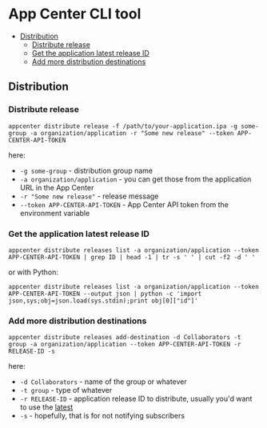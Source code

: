 # App Center CLI tool

- [Distribution](#distribution)
  - [Distribute release](#distribute-release)
  - [Get the application latest release ID](#get-the-application-latest-release-id)
  - [Add more distribution destinations](#add-more-distribution-destinations)

## Distribution

### Distribute release

```
appcenter distribute release -f /path/to/your-application.ipa -g some-group -a organization/application -r "Some new release" --token APP-CENTER-API-TOKEN
```

here:

- `-g some-group` - distribution group name
- `-a organization/application` - you can get those from the application URL in the App Center
- `-r "Some new release"` - release message
- `--token APP-CENTER-API-TOKEN` - App Center API token from the environment variable

### Get the application latest release ID

```
appcenter distribute releases list -a organization/application --token APP-CENTER-API-TOKEN | grep ID | head -1 | tr -s ' ' | cut -f2 -d ' '
```

or with Python:

```
appcenter distribute releases list -a organization/application --token APP-CENTER-API-TOKEN --output json | python -c 'import json,sys;obj=json.load(sys.stdin);print obj[0]["id"]'
```

### Add more distribution destinations

```
appcenter distribute releases add-destination -d Collaborators -t group -a organization/application --token APP-CENTER-API-TOKEN -r RELEASE-ID -s
```

here:

- `-d Collaborators` - name of the group or whatever
- `-t group` - type of whatever
- `-r RELEASE-ID` - application release ID to distribute, usually you'd want to use the [latest](#get-the-application-latest-release-id)
- `-s` - hopefully, that is for not notifying subscribers
